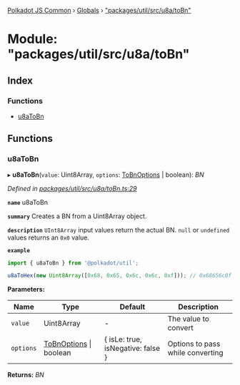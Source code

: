 [Polkadot JS Common](../README.md) › [Globals](../globals.md) › ["packages/util/src/u8a/toBn"](_packages_util_src_u8a_tobn_.md)

# Module: "packages/util/src/u8a/toBn"

## Index

### Functions

* [u8aToBn](_packages_util_src_u8a_tobn_.md#u8atobn)

## Functions

###  u8aToBn

▸ **u8aToBn**(`value`: Uint8Array, `options`: [ToBnOptions](../interfaces/_packages_util_src_types_.tobnoptions.md) | boolean): *BN*

*Defined in [packages/util/src/u8a/toBn.ts:29](https://github.com/polkadot-js/common/blob/6e4a5281/packages/util/src/u8a/toBn.ts#L29)*

**`name`** u8aToBn

**`summary`** Creates a BN from a Uint8Array object.

**`description`** 
`UInt8Array` input values return the actual BN. `null` or `undefined` values returns an `0x0` value.

**`example`** 
<BR>

```javascript
import { u8aToBn } from '@polkadot/util';

u8aToHex(new Uint8Array([0x68, 0x65, 0x6c, 0x6c, 0xf])); // 0x68656c0f
```

**Parameters:**

Name | Type | Default | Description |
------ | ------ | ------ | ------ |
`value` | Uint8Array | - | The value to convert |
`options` | [ToBnOptions](../interfaces/_packages_util_src_types_.tobnoptions.md) &#124; boolean | { isLe: true, isNegative: false } | Options to pass while converting |

**Returns:** *BN*
